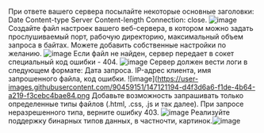 При ответе вашего сервера посылайте некоторые основные заголовки:
Date
Content-type
Server
Content-length
Connection: close.
![image](https://user-images.githubusercontent.com/90459151/147120672-0cc23d38-ec58-4a98-a416-51304eb6439f.png)
Создайте файл настроек вашего веб-сервера, в котором можно задать прослушиваемый порт, рабочую директорию, максимальный объем запроса в байтах. Можете добавить собственные настройки по желанию.
![image](https://user-images.githubusercontent.com/90459151/147120829-a786df43-b250-48bc-aa7e-3d653482ed96.png)
Если файл не найден, сервер передает в сокет специальный код ошибки - 404.
![image](https://user-images.githubusercontent.com/90459151/147121609-9a0c9400-75b8-43ce-ad9f-2cd7ee7bfd97.png)
Сервер должен вести логи в следующем формате: Дата запроса. IP-адрес клиента, имя запрошенного файла, код ошибки.
![image](https://user-images.githubusercontent.com/90459151/147121194-d4f3d6a6-f1de-4b64-a219-f3cebc4bae84.png
Добавьте возможность запрашивать только определенные типы файлов (.html, .css, .js и так далее). При запросе неразрешенного типа, верните ошибку 403.
![image](https://user-images.githubusercontent.com/90459151/147121673-b0cd5f6e-8e61-4708-ab65-85238aa584b9.png)
Реализуйте поддержку бинарных типов данных, в частночти, картинок.![image](https://user-images.githubusercontent.com/90459151/147120518-277efa2b-86c6-465b-8e8c-4327e89f7c76.png)
